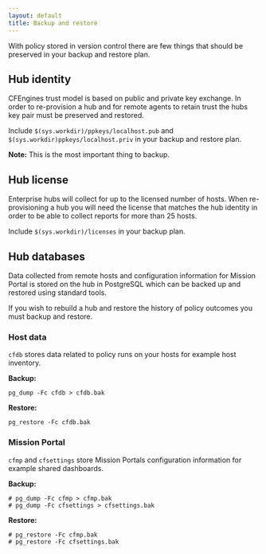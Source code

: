 ```yaml
---
layout: default
title: Backup and restore
---
```


With policy stored in version control there are few things that should be
preserved in your backup and restore plan.

## Hub identity

CFEngines trust model is based on public and private key exchange. In order to
re-provision a hub and for remote agents to retain trust the hubs key pair must
be preserved and restored.

Include `$(sys.workdir)/ppkeys/localhost.pub` and
`$(sys.workdir)ppkeys/localhost.priv` in your backup and restore plan.

**Note:** This is the most important thing to backup.

## Hub license

Enterprise hubs will collect for up to the licensed number of hosts. When
re-provisioning a hub you will need the license that matches the hub identity in
order to be able to collect reports for more than 25 hosts.

Include `$(sys.workdir)/licenses` in your backup plan.

## Hub databases

Data collected from remote hosts and configuration information for Mission
Portal is stored on the hub in PostgreSQL which can be backed up and restored
using standard tools.

If you wish to rebuild a hub and
restore the history of policy outcomes you must backup and restore.

### Host data

`cfdb` stores data related to policy runs on your hosts for example host inventory.

**Backup:**

```command
pg_dump -Fc cfdb > cfdb.bak
```

**Restore:**

```command
pg_restore -Fc cfdb.bak
```

### Mission Portal

`cfmp` and `cfsettings` store Mission Portals configuration information for
example shared dashboards.

**Backup:**

```console
# pg_dump -Fc cfmp > cfmp.bak
# pg_dump -Fc cfsettings > cfsettings.bak
```

**Restore:**

```console
# pg_restore -Fc cfmp.bak
# pg_restore -Fc cfsettings.bak
```
